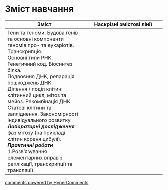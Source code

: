 <div id="hypercomments_widget" class="js-hypercomments-widget invisible"></div>

# Зміст навчання

<table>
  <tr>
    <td width="50%" align="center"><b>Зміст</b></td>
    <td width="50%" align="center"><b>Наскрізні змістові лінії</b></td>
  </tr>
<tbody>
  <tr>
<td width="50%" style="vertical-align:top !important;">
Гени та геноми. Будова генів та основні компоненти геномів про- та еукаріотів.<br>
Транскрипція. <br>
Основні типи РНК.<br>
Генетичний код. Біосинтез білка. <br>
Подвоєння ДНК; репарація пошкоджень ДНК.<br>
Ділення / поділ клітин: клітинний цикл, мітоз та мейоз. Рекомбінація ДНК. <br>
Статеві клітини та запліднення. Закономірності індивідуального розвитку<br>
<b><i>Лабораторні дослідження</i></b><br>
 фаз мітозу (на прикладі клітин кореня цибулі).<br>
<b><i>Практичні роботи</i></b><br>
1.Розв’язування елементарних вправ з реплікації, транскрипції та трансляції

</td>
<td width="50%" style="vertical-align:top !important;">

</td>
  </tr>
 
</table>

<div class="js-hypercomments-container">
<a href="http://hypercomments.com" class="hc-link" title="comments widget">comments powered by HyperComments</a>
</div>